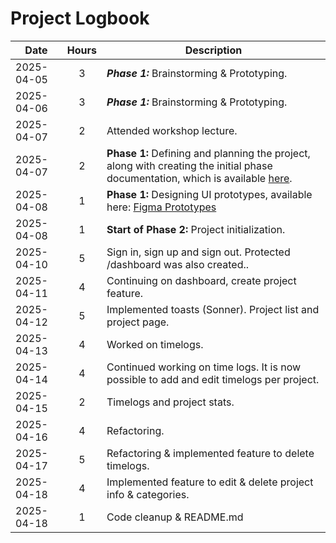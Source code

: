 # Project Logbook

| **Date** | **Hours** | **Description** |
|---|:---:|---|
| 2025-04-05 | 3 | ***Phase 1:*** Brainstorming & Prototyping. |
| 2025-04-06 | 3 | ***Phase 1:*** Brainstorming & Prototyping. |
| 2025-04-07 | 2 | Attended workshop lecture. |
| 2025-04-07 | 2 | **Phase 1:** Defining and planning the project, along with creating the initial phase documentation, which is available [here](phase1.md).|
| 2025-04-08 | 1 | **Phase 1:** Designing UI prototypes, available here: [Figma Prototypes](https://www.figma.com/design/L2PaW54fwxRPpieQkZVmew/AWD-Project?node-id=0-1&t=b2ENA6OCKl7mE2I1-1) |
| 2025-04-08 | 1 | **Start of Phase 2:** Project initialization. |
| 2025-04-10 | 5 | Sign in, sign up and sign out. Protected /dashboard was also created.. |
| 2025-04-11 | 4 | Continuing on dashboard, create project feature. |
| 2025-04-12 | 5 | Implemented toasts (Sonner). Project list and project page. |
| 2025-04-13 | 4 | Worked on timelogs. |
| 2025-04-14 | 4 | Continued working on time logs. It is now possible to add and edit timelogs per project. |
| 2025-04-15 | 2 | Timelogs and project stats. |
| 2025-04-16 | 4 | Refactoring. |
| 2025-04-17 | 5 | Refactoring & implemented feature to delete timelogs. |
| 2025-04-18 | 4 | Implemented feature to edit & delete project info & categories. |
| 2025-04-18 | 1 | Code cleanup & README.md |